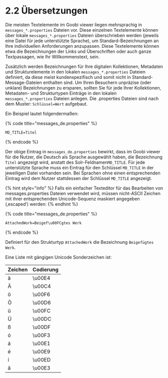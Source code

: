 # 2.2 Übersetzungen

Die meisten Textelemente im Goobi viewer liegen mehrsprachig in `messages_*.properties` Dateien vor. Diese einzelnen Textelemente können über lokale `messages_*.properties` Dateien überschrieben werden \(jeweils eine Datei für jede unterstützte Sprache\), um Standard-Bezeichnungen an Ihre individuellen Anforderungen anzupassen. Diese Textelemente können etwa die Bezeichnungen der Links und Überschriften oder auch ganze Textpassagen, wie Ihr Willkommenstext, sein. 

Zusätzlich werden Bezeichnungen für Ihre digitalen Kollektionen, Metadaten und Strukturelemente in den lokalen `messages_*.properties` Dateien definiert, da diese meist kundenspezifisch und somit nicht in Standard-Message-Dateien enthalten sind. Um Ihren Besuchern unpräzise \(oder unklare\) Bezeichnungen zu ersparen, sollten Sie für jede Ihrer Kollektionen, Metadaten- und Strukturtypen Einträge in den lokalen `messages_*.properties` Dateien anlegen. Die .properties Dateien sind nach dem Muster: `Schlüssel=Wert` aufgebaut.

Ein Beispiel lautet folgendermaßen:

{% code title="messages\_de.properties" %}
```text
MD_TITLE=Titel
```
{% endcode %}

Der obige Eintrag in `messages_de.properties` bewirkt, dass im Goobi viewer für die Nutzer, die Deutsch als Sprache ausgewählt haben, die Bezeichnung `Titel` angezeigt wird, anstatt des Solr-Feldnamen`MD_TITLE`. Für jede unterstützte Sprache muss ein Eintrag für den Schlüssel `MD_TITLE` in der jeweiligen Datei vorhanden sein. Bei Sprachen ohne einen entsprechenden Eintrag wird dem Nutzer stattdessen der Schlüssel `MD_TITLE` angezeigt.

{% hint style="info" %}
Falls ein einfacher Texteditor für das Bearbeiten von messages.properties Dateien verwendet wird, müssen nicht-ASCII Zeichen mit ihrer entsprechenden Unicode-Sequenz maskiert angegeben \(‚escaped’\) werden:
{% endhint %}

{% code title="messages\_de.properties" %}
```text
AttachedWork=Beigef\u00FCgtes Werk
```
{% endcode %}

Definiert für den Strukturtyp `AttachedWork` die Bezeichnung `Beigefügtes Werk`.

Eine Liste mit gängigen Unicode Sonderzeichen ist:

| Zeichen | Codierung |
| :--- | :--- |
| ä | \u00E4 |
| Ä | \u00C4 |
| ö | \u00F6 |
| Ö | \u00D6 |
| ü | \u00FC |
| Ü | \u00DC |
| ß | \u00DF |
| ó | \u00F3 |
| á | \u00E1 |
| é | \u00E9 |
| í | \u00ED |
| ã | \u00E3 |



